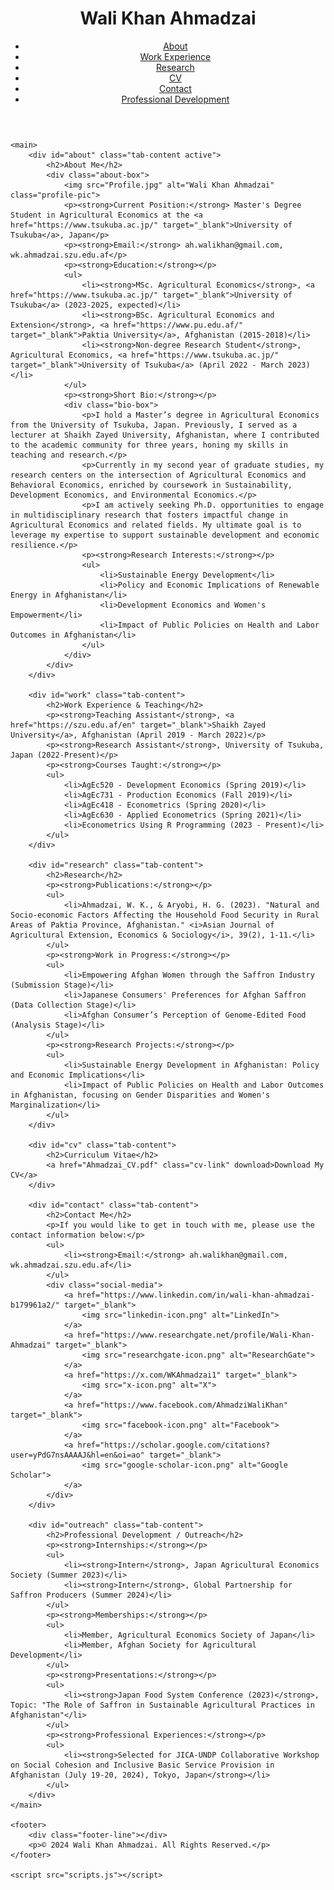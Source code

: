 <!DOCTYPE html>
<html lang="en">
<head>
    <meta charset="UTF-8">
    <meta name="viewport" content="width=device-width, initial-scale=1.0">
    <title>Wali Khan Ahmadzai's Portfolio</title>
    <link rel="stylesheet" href="style.css">
</head>
<body>
    <header>
        <div class="header-wrapper">
            <h1 class="portfolio-name">Wali Khan Ahmadzai</h1>
            <nav class="tabs-nav">
                <ul>
                    <li><a href="#" class="tab-link" data-tab="about">About</a></li>
                    <li><a href="#" class="tab-link" data-tab="work">Work Experience</a></li>
                    <li><a href="#" class="tab-link" data-tab="research">Research</a></li>
                    <li><a href="#" class="tab-link" data-tab="cv">CV</a></li>
                    <li><a href="#" class="tab-link" data-tab="contact">Contact</a></li>
                    <li><a href="#" class="tab-link" data-tab="outreach">Professional Development</a></li>
                </ul>
            </nav>
        </div>
    </header>

    <main>
        <div id="about" class="tab-content active">
            <h2>About Me</h2>
            <div class="about-box">
                <img src="Profile.jpg" alt="Wali Khan Ahmadzai" class="profile-pic">
                <p><strong>Current Position:</strong> Master's Degree Student in Agricultural Economics at the <a href="https://www.tsukuba.ac.jp/" target="_blank">University of Tsukuba</a>, Japan</p>
                <p><strong>Email:</strong> ah.walikhan@gmail.com, wk.ahmadzai.szu.edu.af</p>
                <p><strong>Education:</strong></p>
                <ul>
                    <li><strong>MSc. Agricultural Economics</strong>, <a href="https://www.tsukuba.ac.jp/" target="_blank">University of Tsukuba</a> (2023-2025, expected)</li>
                    <li><strong>BSc. Agricultural Economics and Extension</strong>, <a href="https://www.pu.edu.af/" target="_blank">Paktia University</a>, Afghanistan (2015-2018)</li>
                    <li><strong>Non-degree Research Student</strong>, Agricultural Economics, <a href="https://www.tsukuba.ac.jp/" target="_blank">University of Tsukuba</a> (April 2022 - March 2023)</li>
                </ul>
                <p><strong>Short Bio:</strong></p>
                <div class="bio-box">
                    <p>I hold a Master’s degree in Agricultural Economics from the University of Tsukuba, Japan. Previously, I served as a lecturer at Shaikh Zayed University, Afghanistan, where I contributed to the academic community for three years, honing my skills in teaching and research.</p>
                    <p>Currently in my second year of graduate studies, my research centers on the intersection of Agricultural Economics and Behavioral Economics, enriched by coursework in Sustainability, Development Economics, and Environmental Economics.</p>
                    <p>I am actively seeking Ph.D. opportunities to engage in multidisciplinary research that fosters impactful change in Agricultural Economics and related fields. My ultimate goal is to leverage my expertise to support sustainable development and economic resilience.</p>
                    <p><strong>Research Interests:</strong></p>
                    <ul>
                        <li>Sustainable Energy Development</li>
                        <li>Policy and Economic Implications of Renewable Energy in Afghanistan</li>
                        <li>Development Economics and Women's Empowerment</li>
                        <li>Impact of Public Policies on Health and Labor Outcomes in Afghanistan</li>
                    </ul>
                </div>
            </div>
        </div>

        <div id="work" class="tab-content">
            <h2>Work Experience & Teaching</h2>
            <p><strong>Teaching Assistant</strong>, <a href="https://szu.edu.af/en" target="_blank">Shaikh Zayed University</a>, Afghanistan (April 2019 - March 2022)</p>
            <p><strong>Research Assistant</strong>, University of Tsukuba, Japan (2022-Present)</p>
            <p><strong>Courses Taught:</strong></p>
            <ul>
                <li>AgEc520 - Development Economics (Spring 2019)</li>
                <li>AgEc731 - Production Economics (Fall 2019)</li>
                <li>AgEc418 - Econometrics (Spring 2020)</li>
                <li>AgEc630 - Applied Econometrics (Spring 2021)</li>
                <li>Econometrics Using R Programming (2023 - Present)</li>
            </ul>
        </div>

        <div id="research" class="tab-content">
            <h2>Research</h2>
            <p><strong>Publications:</strong></p>
            <ul>
                <li>Ahmadzai, W. K., & Aryobi, H. G. (2023). "Natural and Socio-economic Factors Affecting the Household Food Security in Rural Areas of Paktia Province, Afghanistan." <i>Asian Journal of Agricultural Extension, Economics & Sociology</i>, 39(2), 1-11.</li>
            </ul>
            <p><strong>Work in Progress:</strong></p>
            <ul>
                <li>Empowering Afghan Women through the Saffron Industry (Submission Stage)</li>
                <li>Japanese Consumers' Preferences for Afghan Saffron (Data Collection Stage)</li>
                <li>Afghan Consumer’s Perception of Genome-Edited Food (Analysis Stage)</li>
            </ul>
            <p><strong>Research Projects:</strong></p>
            <ul>
                <li>Sustainable Energy Development in Afghanistan: Policy and Economic Implications</li>
                <li>Impact of Public Policies on Health and Labor Outcomes in Afghanistan, focusing on Gender Disparities and Women's Marginalization</li>
            </ul>
        </div>

        <div id="cv" class="tab-content">
            <h2>Curriculum Vitae</h2>
            <a href="Ahmadzai_CV.pdf" class="cv-link" download>Download My CV</a>
        </div>

        <div id="contact" class="tab-content">
            <h2>Contact Me</h2>
            <p>If you would like to get in touch with me, please use the contact information below:</p>
            <ul>
                <li><strong>Email:</strong> ah.walikhan@gmail.com, wk.ahmadzai.szu.edu.af</li>
            </ul>
            <div class="social-media">
                <a href="https://www.linkedin.com/in/wali-khan-ahmadzai-b179961a2/" target="_blank">
                    <img src="linkedin-icon.png" alt="LinkedIn">
                </a>
                <a href="https://www.researchgate.net/profile/Wali-Khan-Ahmadzai" target="_blank">
                    <img src="researchgate-icon.png" alt="ResearchGate">
                </a>
                <a href="https://x.com/WKAhmadzai1" target="_blank">
                    <img src="x-icon.png" alt="X">
                </a>
                <a href="https://www.facebook.com/AhmadziWaliKhan" target="_blank">
                    <img src="facebook-icon.png" alt="Facebook">
                </a>
                <a href="https://scholar.google.com/citations?user=yPdG7nsAAAAJ&hl=en&oi=ao" target="_blank">
                    <img src="google-scholar-icon.png" alt="Google Scholar">
                </a>
            </div>
        </div>

        <div id="outreach" class="tab-content">
            <h2>Professional Development / Outreach</h2>
            <p><strong>Internships:</strong></p>
            <ul>
                <li><strong>Intern</strong>, Japan Agricultural Economics Society (Summer 2023)</li>
                <li><strong>Intern</strong>, Global Partnership for Saffron Producers (Summer 2024)</li>
            </ul>
            <p><strong>Memberships:</strong></p>
            <ul>
                <li>Member, Agricultural Economics Society of Japan</li>
                <li>Member, Afghan Society for Agricultural Development</li>
            </ul>
            <p><strong>Presentations:</strong></p>
            <ul>
                <li><strong>Japan Food System Conference (2023)</strong>, Topic: "The Role of Saffron in Sustainable Agricultural Practices in Afghanistan"</li>
            </ul>
            <p><strong>Professional Experiences:</strong></p>
            <ul>
                <li><strong>Selected for JICA-UNDP Collaborative Workshop on Social Cohesion and Inclusive Basic Service Provision in Afghanistan (July 19-20, 2024), Tokyo, Japan</strong></li>
            </ul>
        </div>
    </main>

    <footer>
        <div class="footer-line"></div>
        <p>© 2024 Wali Khan Ahmadzai. All Rights Reserved.</p>
    </footer>

    <script src="scripts.js"></script>
</body>
</html>
